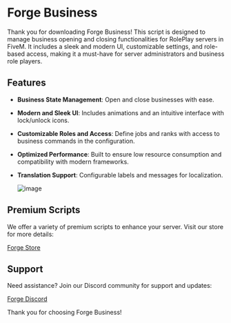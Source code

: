 # Forge Business

Thank you for downloading Forge Business! This script is designed to manage business opening and closing functionalities for RolePlay servers in FiveM. It includes a sleek and modern UI, customizable settings, and role-based access, making it a must-have for server administrators and business role players.

## Features

- **Business State Management**: Open and close businesses with ease.
- **Modern and Sleek UI**: Includes animations and an intuitive interface with lock/unlock icons.
- **Customizable Roles and Access**: Define jobs and ranks with access to business commands in the configuration.
- **Optimized Performance**: Built to ensure low resource consumption and compatibility with modern frameworks.
- **Translation Support**: Configurable labels and messages for localization.

  ![image](https://github.com/user-attachments/assets/08790474-f665-4414-a30f-1861d9f84857)


## Premium Scripts

We offer a variety of premium scripts to enhance your server. Visit our store for more details:

[Forge Store](https://codeforge.tebex.io/)

## Support

Need assistance? Join our Discord community for support and updates:

[Forge Discord](https://discord.com/invite/UTVssdrXRV)

Thank you for choosing Forge Business!
